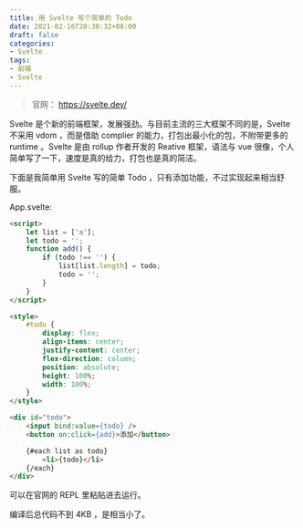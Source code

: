 ```yaml
---
title: 用 Svelte 写个简单的 Todo
date: 2021-02-16T20:30:32+08:00
draft: false
categories:
- Svelte
tags:
- 前端
- Svelte
---
```


> 官网： https://svelte.dev/

Svelte 是个新的前端框架，发展强劲。与目前主流的三大框架不同的是，Svelte 不采用 vdom ，而是借助 complier 的能力，打包出最小化的包，不附带更多的 runtime 。Svelte 是由 rollup 作者开发的 Reative 框架，语法与 vue 很像，个人简单写了一下，速度是真的给力，打包也是真的简洁。

下面是我简单用 Svelte 写的简单 Todo ，只有添加功能，不过实现起来相当舒服。

App.svelte:

```html
<script>
    let list = ['a'];
    let todo = '';
    function add() {
        if (todo !== '') {
            list[list.length] = todo;
            todo = '';
        }
    }
</script>

<style>
    #todo {
        display: flex;
        align-items: center;
        justify-content: center;
        flex-direction: column;
        position: absolute;
        height: 100%;
        width: 100%;
    }
</style>

<div id="todo">
    <input bind:value={todo} />
    <button on:click={add}>添加</button>

    {#each list as todo}
        <li>{todo}</li>
    {/each}
</div>
```

可以在官网的 REPL 里粘贴进去运行。

编译后总代码不到 4KB ，是相当小了。
